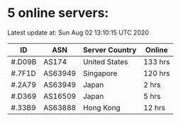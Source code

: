 # 5 online servers:

Latest update at: Sun Aug 02 13:10:15 UTC 2020

| ID | ASN | Server Country | Online |
| -- | --- | -------------- | ------ |
| #.D09B | AS174 | United States | 133 hrs |
| #.7F1D | AS63949 | Singapore | 120 hrs |
| #.2A79 | AS63949 | Japan | 2 hrs |
| #.D369 | AS16509 | Japan | 5 hrs |
| #.33B9 | AS63888 | Hong Kong | 12 hrs |

